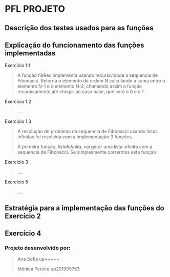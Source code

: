# PFL PROJETO

## Descrição dos testes usados para as funções
>

## Explicação do funcionamento das funções implementadas
Exercício 1.1
> A função fibRec implementa usando recursividade a sequencia de Fibonacci.
> Retorna o elemento de ordem N calculando a soma entre o elemento N-1 e o elemento N-2, chamando assim a função recursivamente até chegar ao caso base, que será o 0 e o 1.

Exercício 1.2
> ....

Exercício 1.3
>  A resolução do problema da sequencia de Fibonacci usando listas infinitas foi resolvida com a implementação 3 funções.
>
> A primeira função, *listaInfinita*, vai gerar uma lista infinita com a sequencia de Fibonacci.
> Se simplesmente corrermos esta função

Exercício 3
> ....

Exercício 5
> ....

## Estratégia para a implementação das funções do Exercício 2
>

## Exercício 4
>

### Projeto desenvolvido por:
> Ana Sofia up+++++
>
> Mónica Pereira up201905753
